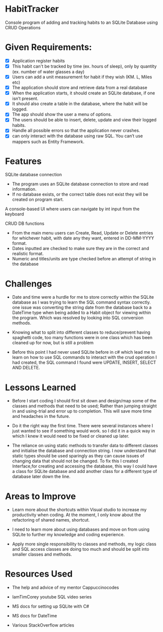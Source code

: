 # HabitTracker
Console program of adding and tracking habits to an SQLite Database using CRUD Operations

# Given Requirements:
- [x] Application register habits
- [x] This habit can't be tracked by time (ex. hours of sleep), only by quantity (ex. number of water glasses a day)
- [x] Users can add a unit measurement for habit if they wish (KM. L, Miles etc)
- [x] The application should store and retrieve data from a real database
- [x] When the application starts, it should create an SQLite database, if one isn’t present.
- [x] It should also create a table in the database, where the habit will be logged.
- [x] The app should show the user a menu of options.
- [x] The users should be able to insert, delete, update and view their logged habits.
- [x] Handle all possible errors so that the application never crashes.
- [x] can only interact with the database using raw SQL. You can’t use mappers such as Entity Framework.

# Features

SQLite database connection
 - The program uses an SQLite database connection to store and read information.
 - If no database exists, or the correct table does not exist they will be created on program start.

A console-based UI where users can navigate by int input from the keyboard



CRUD DB functions
  - From the main menu users can Create, Read, Update or Delete entries for whichever habit, with date any they want, entered in DD-MM-YYYY format.
  - Dates inputted are checked to make sure they are in the correct and realistic format.
  - Numeric and titles/units are type checked before an attempt of string in the database

# Challenges 

- Date and time were a hurdle for me to store correctly within the SQLite database as I was trying to learn the SQL command syntax correctly.
  one issue was converting the string date from the database back to a DateTime type when being added to a Habit object for viewing within the program.
  Which was resolved by looking into SQL conversion methods.
  
- Knowing what to split into different classes to reduce/prevent having spaghetti code, too many functions were in one class which has been cleaned up for now,
  but is still a problem 
  
- Before this point I had never used SQLite before in c# which lead me to learn on how to use SQL commands to interact with the crud operation I had created,
  the SQL command I found were UPDATE, INSERT, SELECT AND DELETE.

  
# Lessons Learned

  - Before I start coding I should first sit down and design/map some of the classes and methods that need to be used; Rather than jumping straight in and           using-trial and error up to completion. This will save more time and headaches in the future.
    
  - Do it the right way the first time. There were several instances where I just wanted to see if something would work.
    so I did it in a quick way in which I knew it would need to be fixed or cleaned up later. 
    
  - The reliance on using static methods to transfer data to different classes and initialise the database and connection string.
    I now understand that static types should be used sparingly as they can cause issues of changing data that should not be changed. To fix this I created         Interface,for creating and accessing the database, this way I could have a class for SQLite database and add another class for a different type of database     later down the line.
    
# Areas to Improve
    
  - Learn more about the shortcuts within Visual studio to increase my productivity when coding. At the moment, I only know about the refactoring of shared         names, shortcut.
    
  - I need to learn more about using databases and move on from using SQLite to further my knowledge and coding experience.
    
  - Apply more single responsibility to classes and methods, my logic class and SQL access classes are doing too much and should be split into smaller classes       and methods.
    
# Resources Used

  - The help and advice of my mentor Cappuccinocodes
  
  - IamTimCorey youtube SQL video series 
  
  - MS docs for setting up SQLite with C#
  
  - MS docs for DateTime 
  
  - Various StackOverflow articles

